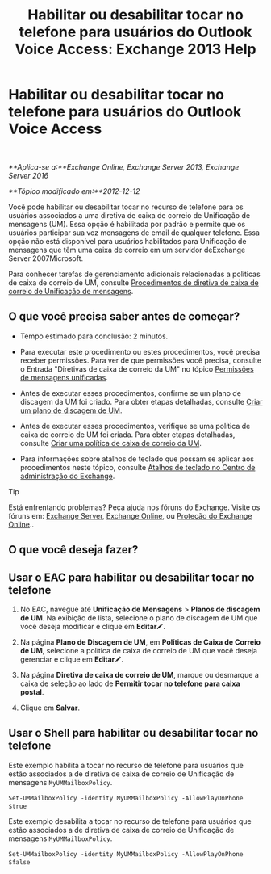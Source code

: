 ﻿---
title: 'Habilitar ou desabilitar tocar no telefone para usuários do Outlook Voice Access: Exchange 2013 Help'
TOCTitle: Habilitar ou desabilitar tocar no telefone para usuários do Outlook Voice Access
ms:assetid: d3281a97-6fc6-42a3-855f-1af1184a644a
ms:mtpsurl: https://technet.microsoft.com/pt-br/library/Dd351161(v=EXCHG.150)
ms:contentKeyID: 52058500
ms.date: 05/22/2018
mtps_version: v=EXCHG.150
ms.translationtype: MT
---

# Habilitar ou desabilitar tocar no telefone para usuários do Outlook Voice Access

 

_**Aplica-se a:**Exchange Online, Exchange Server 2013, Exchange Server 2016_

_**Tópico modificado em:**2012-12-12_

Você pode habilitar ou desabilitar tocar no recurso de telefone para os usuários associados a uma diretiva de caixa de correio de Unificação de mensagens (UM). Essa opção é habilitada por padrão e permite que os usuários participar sua voz mensagens de email de qualquer telefone. Essa opção não está disponível para usuários habilitados para Unificação de mensagens que têm uma caixa de correio em um servidor deExchange Server 2007Microsoft.

Para conhecer tarefas de gerenciamento adicionais relacionadas a políticas de caixa de correio de UM, consulte [Procedimentos de diretiva de caixa de correio de Unificação de mensagens](um-mailbox-policy-procedures-exchange-2013-help.md).

## O que você precisa saber antes de começar?

  - Tempo estimado para conclusão: 2 minutos.

  - Para executar este procedimento ou estes procedimentos, você precisa receber permissões. Para ver de que permissões você precisa, consulte o Entrada "Diretivas de caixa de correio da UM" no tópico [Permissões de mensagens unificadas](unified-messaging-permissions-exchange-2013-help.md).

  - Antes de executar esses procedimentos, confirme se um plano de discagem da UM foi criado. Para obter etapas detalhadas, consulte [Criar um plano de discagem de UM](create-a-um-dial-plan-exchange-2013-help.md).

  - Antes de executar esses procedimentos, verifique se uma política de caixa de correio de UM foi criada. Para obter etapas detalhadas, consulte [Criar uma política de caixa de correio da UM](create-a-um-mailbox-policy-exchange-2013-help.md).

  - Para informações sobre atalhos de teclado que possam se aplicar aos procedimentos neste tópico, consulte [Atalhos de teclado no Centro de administração do Exchange](keyboard-shortcuts-in-the-exchange-admin-center-exchange-online-protection-help.md).


> [!TIP]
> Está enfrentando problemas? Peça ajuda nos fóruns do Exchange. Visite os fóruns em: <A href="https://go.microsoft.com/fwlink/p/?linkid=60612">Exchange Server</A>, <A href="https://go.microsoft.com/fwlink/p/?linkid=267542">Exchange Online</A>, ou <A href="https://go.microsoft.com/fwlink/p/?linkid=285351">Proteção do Exchange Online</A>..



## O que você deseja fazer?

## Usar o EAC para habilitar ou desabilitar tocar no telefone

1.  No EAC, navegue até **Unificação de Mensagens** \> **Planos de discagem de UM**. Na exibição de lista, selecione o plano de discagem de UM que você deseja modificar e clique em **Editar**![Ícone de edição](images/JJ218640.6f53ccb2-1f13-4c02-bea0-30690e6ea71d(EXCHG.150).gif "Ícone de edição").

2.  Na página **Plano de Discagem de UM**, em **Políticas de Caixa de Correio de UM**, selecione a política de caixa de correio de UM que você deseja gerenciar e clique em **Editar**![Ícone de edição](images/JJ218640.6f53ccb2-1f13-4c02-bea0-30690e6ea71d(EXCHG.150).gif "Ícone de edição").

3.  Na página **Diretiva de caixa de correio de UM**, marque ou desmarque a caixa de seleção ao lado de **Permitir tocar no telefone para caixa postal**.

4.  Clique em **Salvar**.

## Usar o Shell para habilitar ou desabilitar tocar no telefone

Este exemplo habilita a tocar no recurso de telefone para usuários que estão associados a de diretiva de caixa de correio de Unificação de mensagens `MyUMMailboxPolicy`.

    Set-UMMailboxPolicy -identity MyUMMailboxPolicy -AllowPlayOnPhone $true

Este exemplo desabilita a tocar no recurso de telefone para usuários que estão associados a de diretiva de caixa de correio de Unificação de mensagens `MyUMMailboxPolicy`.

    Set-UMMailboxPolicy -identity MyUMMailboxPolicy -AllowPlayOnPhone $false

